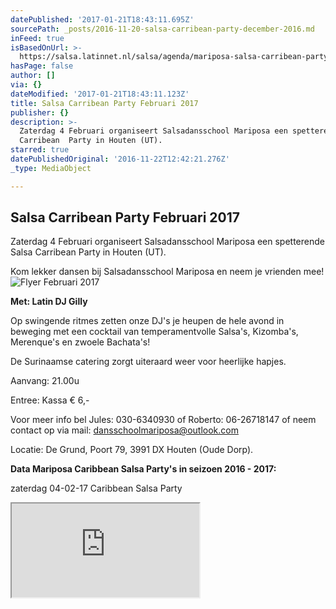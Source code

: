 ```yaml
---
datePublished: '2017-01-21T18:43:11.695Z'
sourcePath: _posts/2016-11-20-salsa-carribean-party-december-2016.md
inFeed: true
isBasedOnUrl: >-
  https://salsa.latinnet.nl/salsa/agenda/mariposa-salsa-carribean-party-december-03-12-2016-stichting-salsa-dansschool-mariposa--houten-utrecht-64186.php
hasPage: false
author: []
via: {}
dateModified: '2017-01-21T18:43:11.123Z'
title: Salsa Carribean Party Februari 2017
publisher: {}
description: >-
  Zaterdag 4 Februari organiseert Salsadansschool Mariposa een spetterende Salsa
  Carribean  Party in Houten (UT).
starred: true
datePublishedOriginal: '2016-11-22T12:42:21.276Z'
_type: MediaObject

---
```

## Salsa Carribean Party Februari 2017

Zaterdag 4 Februari organiseert Salsadansschool Mariposa een spetterende Salsa Carribean Party in Houten (UT).

Kom lekker dansen bij Salsadansschool Mariposa en neem je vrienden mee!
![Flyer Februari 2017](https://the-grid-user-content.s3-us-west-2.amazonaws.com/952f23aa-1d88-4a3d-8a9e-e4cf7b715959.jpg)

**Met: Latin DJ Gilly**

Op swingende ritmes zetten onze DJ's je heupen de hele avond in beweging met een cocktail van temperamentvolle Salsa's, Kizomba's, Merenque's en zwoele Bachata's!

De Surinaamse catering zorgt uiteraard weer voor heerlijke hapjes.

Aanvang: 21.00u

Entree: Kassa € 6,-

Voor meer info bel Jules: 030-6340930 of Roberto: 06-26718147 of neem contact op via mail: dansschoolmariposa@outlook.com

Locatie: De Grund, Poort 79, 3991 DX Houten (Oude Dorp).

**Data Mariposa Caribbean Salsa Party's in seizoen 2016 - 2017:**

zaterdag 04-02-17 Caribbean Salsa Party

<iframe src="https://the-grid.github.io/ed-location/?latitude=52.028147&amp;longitude=5.157487&amp;zoom=16&amp;address=De%20Poort%2077%2C%20Houten%2C%20Utrecht%203991%2C%20Netherlands" style=""></iframe>